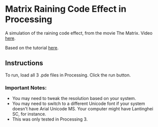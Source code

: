 # Matrix Raining Code Effect in Processing

A simulation of the raining code effect, from the movie The Matrix. Video [here](https://www.youtube.com/watch?v=5FoP782Rmvo).

Based on the tutorial [here](https://www.youtube.com/watch?v=vTs9RBwCWw4).

## Instructions

To run, load all 3 .pde files in Processing. Click the run button.

### Important Notes:
* You may need to tweak the resolution based on your system. 
* You may need to switch to a different Unicode font if your system doesn't have Arial Unicode MS. Your computer might have Lantinghei SC, for instance.
* This was only tested in Processing 3.